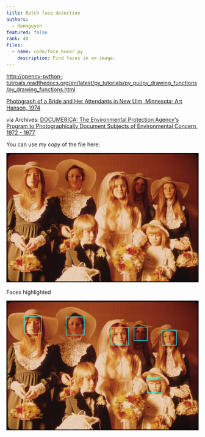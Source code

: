 ```yaml
---
title: Batch face detection
authors:
  - dannguyen
featured: false
rank: 40
files:
  - name: code/face_boxer.py
    description: Find faces in an image.
---
```


http://opencv-python-tutroals.readthedocs.org/en/latest/py_tutorials/py_gui/py_drawing_functions/py_drawing_functions.html

[Photograph of a Bride and Her Attendants in New Ulm, Minnesota; Art Hanson, 1974](https://www.flickr.com/photos/usnationalarchives/4727529322/)

via Archives: [DOCUMERICA: The Environmental Protection Agency's Program to Photographically Document Subjects of Environmental Concern, 1972 - 1977](https://catalog.archives.gov/id/542493)


You can use my copy of the file here:

![Ulm family image](/files/images/photos/ulm.jpg)


Faces highlighted

![Ulm family image with faces](/files/images/photos/ulm.faces.jpg)
